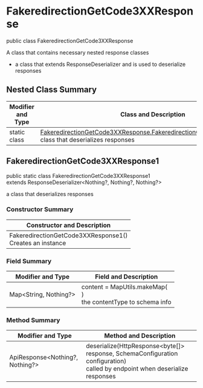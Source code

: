 # FakeredirectionGetCode3XXResponse

public class FakeredirectionGetCode3XXResponse

A class that contains necessary nested response classes
- a class that extends ResponseDeserializer and is used to deserialize responses

## Nested Class Summary
| Modifier and Type | Class and Description |
| ----------------- | --------------------- |
| static class | [FakeredirectionGetCode3XXResponse.FakeredirectionGetCode3XXResponse1](#fakeredirectiongetcode3xxresponse1)<br>class that deserializes responses |

## FakeredirectionGetCode3XXResponse1
public static class FakeredirectionGetCode3XXResponse1<br>
extends ResponseDeserializer<Nothing?, Nothing?, Nothing?>

a class that deserializes responses

### Constructor Summary
| Constructor and Description |
| --------------------------- |
| FakeredirectionGetCode3XXResponse1()<br>Creates an instance |

### Field Summary
| Modifier and Type | Field and Description |
| ----------------- | --------------------- |
| Map<String, Nothing?> | content =  MapUtils.makeMap(<br>)<br>the contentType to schema info |

### Method Summary
| Modifier and Type | Method and Description |
| ----------------- | ---------------------- |
| ApiResponse<Nothing?, Nothing?> | deserialize(HttpResponse<byte[]> response, SchemaConfiguration configuration)<br>called by endpoint when deserialize responses |
